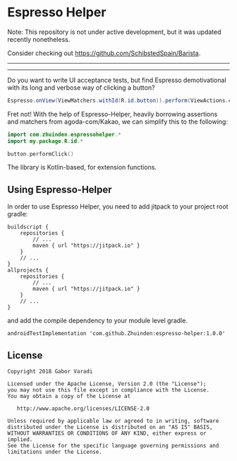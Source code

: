 # Espresso Helper

Note: This repository is not under active development, but it was updated recently nonetheless.

Consider checking out https://github.com/SchibstedSpain/Barista.

-----

-----


Do you want to write UI acceptance tests, but find Espresso demotivational with its long and verbose way of clicking a button?

``` java
Espresso.onView(ViewMatchers.withId(R.id.button)).perform(ViewActions.click())
```

Fret not! With the help of Espresso-Helper, heavily borrowing assertions and matchers from agoda-com/Kakao, we can simplify this to the following:

``` kotlin
import com.zhuinden.espressohelper.*
import my.package.R.id.*

button.performClick()
```

The library is Kotlin-based, for extension functions.



## Using Espresso-Helper

In order to use Espresso Helper, you need to add jitpack to your project root gradle:

    buildscript {
        repositories {
            // ...
            maven { url "https://jitpack.io" }
        }
        // ...
    }
    allprojects {
        repositories {
            // ...
            maven { url "https://jitpack.io" }
        }
        // ...
    }


and add the compile dependency to your module level gradle.

    androidTestImplementation 'com.github.Zhuinden:espresso-helper:1.0.0'


## License

    Copyright 2018 Gabor Varadi

    Licensed under the Apache License, Version 2.0 (the "License");
    you may not use this file except in compliance with the License.
    You may obtain a copy of the License at

       http://www.apache.org/licenses/LICENSE-2.0

    Unless required by applicable law or agreed to in writing, software
    distributed under the License is distributed on an "AS IS" BASIS,
    WITHOUT WARRANTIES OR CONDITIONS OF ANY KIND, either express or implied.
    See the License for the specific language governing permissions and
    limitations under the License.
